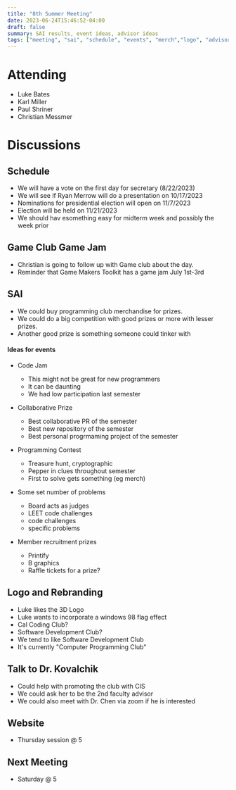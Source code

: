 ```yaml
---
title: "8th Summer Meeting"
date: 2023-06-24T15:46:52-04:00
draft: false
summary: SAI results, event ideas, advisor ideas
tags: ["meeting", "sai", "schedule", "events", "merch","logo", "advisor"]
---
```


# Attending

- Luke Bates
- Karl Miller
- Paul Shriner
- Christian Messmer
  
# Discussions

## Schedule

- We will have a vote on the first day for secretary (8/22/2023)
- We will see if Ryan Merrow will do a presentation on 10/17/2023
- Nominations for presidential election will open on 11/7/2023
- Election will be held on 11/21/2023
- We should hav esomething easy for midterm week and possibly the week prior

## Game Club Game Jam

- Christian is going to follow up with Game club about the day.
- Reminder that Game Makers Toolkit has a game jam July 1st-3rd

## SAI

- We could buy programming club merchandise for prizes.
- We could do a big competition with good prizes or more with lesser prizes.
- Another good prize is something someone could tinker with

#### Ideas for events

- Code Jam
    - This might not be great for new programmers
    - It can be daunting
    - We had low participation last semester

- Collaborative Prize
    - Best collaborative PR of the semester
    - Best new repository of the semester
    - Best personal progrmaming project of the semester

- Programming Contest
    - Treasure hunt, cryptographic
    - Pepper in clues throughout semester
    - First to solve gets something (eg merch)

- Some set number of problems
    - Board acts as judges
    - LEET code challenges
    - code challenges
    - specific problems

- Member recruitment prizes
    - Printify
    - B graphics
    - Raffle tickets for a prize?

## Logo and Rebranding

- Luke likes the 3D Logo
- Luke wants to incorporate a windows 98 flag effect
- Cal Coding Club?
- Software Development Club?
- We tend to like Software Development Club
- It's currently "Computer Programming Club"

## Talk to Dr. Kovalchik

- Could help with promoting the club with CIS
- We could ask her to be the 2nd faculty advisor
- We could also meet with Dr. Chen via zoom if he is interested

## Website

- Thursday session @ 5

## Next Meeting

- Saturday @ 5